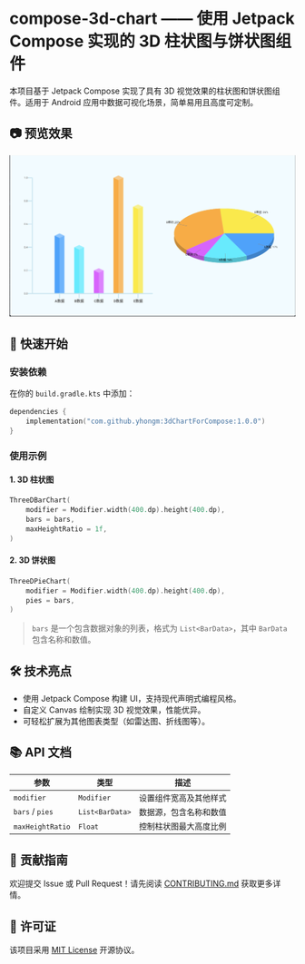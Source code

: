# compose-3d-chart —— 使用 Jetpack Compose 实现的 3D 柱状图与饼状图组件

本项目基于 Jetpack Compose 实现了具有 3D 视觉效果的柱状图和饼状图组件。适用于 Android 应用中数据可视化场景，简单易用且高度可定制。

## 📷 预览效果

![compose 预览效果](previewComposeChart.png)

## 🚀 快速开始

### 安装依赖

在你的 `build.gradle.kts` 中添加：

```kotlin
dependencies {
    implementation("com.github.yhongm:3dChartForCompose:1.0.0")
}
```

### 使用示例

#### 1. 3D 柱状图

```kotlin
ThreeDBarChart(
    modifier = Modifier.width(400.dp).height(400.dp),
    bars = bars,
    maxHeightRatio = 1f,
)
```

#### 2. 3D 饼状图

```kotlin
ThreeDPieChart(
    modifier = Modifier.width(400.dp).height(400.dp),
    pies = bars,
)
```

> `bars` 是一个包含数据对象的列表，格式为 `List<BarData>`，其中 `BarData` 包含名称和数值。

## 🛠️ 技术亮点

- 使用 Jetpack Compose 构建 UI，支持现代声明式编程风格。
- 自定义 Canvas 绘制实现 3D 视觉效果，性能优异。
- 可轻松扩展为其他图表类型（如雷达图、折线图等）。

## 📚 API 文档

| 参数 | 类型 | 描述 |
|------|------|------|
| `modifier` | `Modifier` | 设置组件宽高及其他样式 |
| `bars` / `pies` | `List<BarData>` | 数据源，包含名称和数值 |
| `maxHeightRatio` | `Float` | 控制柱状图最大高度比例 |

## 🤝 贡献指南

欢迎提交 Issue 或 Pull Request！请先阅读 [CONTRIBUTING.md](CONTRIBUTING.md) 获取更多详情。

## 📄 许可证

该项目采用 [MIT License](LICENSE) 开源协议。